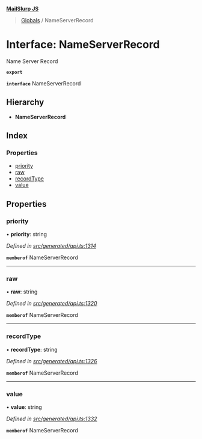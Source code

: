 **[MailSlurp JS](../README.md)**

> [Globals](../README.md) / NameServerRecord

# Interface: NameServerRecord

Name Server Record

**`export`** 

**`interface`** NameServerRecord

## Hierarchy

* **NameServerRecord**

## Index

### Properties

* [priority](nameserverrecord.md#priority)
* [raw](nameserverrecord.md#raw)
* [recordType](nameserverrecord.md#recordtype)
* [value](nameserverrecord.md#value)

## Properties

### priority

•  **priority**: string

*Defined in [src/generated/api.ts:1314](https://github.com/mailslurp/mailslurp-client/blob/f5ab9d3/src/generated/api.ts#L1314)*

**`memberof`** NameServerRecord

___

### raw

•  **raw**: string

*Defined in [src/generated/api.ts:1320](https://github.com/mailslurp/mailslurp-client/blob/f5ab9d3/src/generated/api.ts#L1320)*

**`memberof`** NameServerRecord

___

### recordType

•  **recordType**: string

*Defined in [src/generated/api.ts:1326](https://github.com/mailslurp/mailslurp-client/blob/f5ab9d3/src/generated/api.ts#L1326)*

**`memberof`** NameServerRecord

___

### value

•  **value**: string

*Defined in [src/generated/api.ts:1332](https://github.com/mailslurp/mailslurp-client/blob/f5ab9d3/src/generated/api.ts#L1332)*

**`memberof`** NameServerRecord
